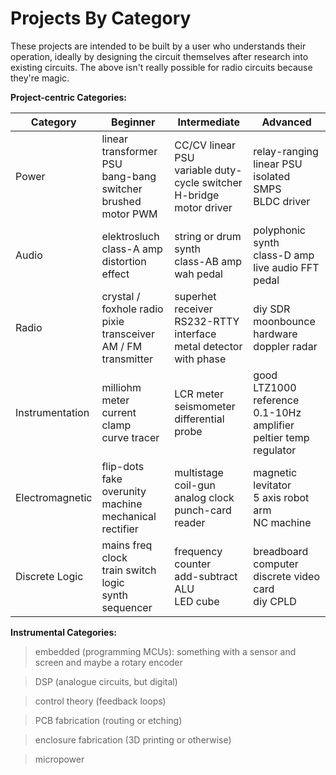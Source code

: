# Projects By Category

These projects are intended to be built by a user who understands their operation, ideally by designing the circuit themselves after research into existing circuits.
The above isn't really possible for radio circuits because they're magic.

**Project-centric Categories:**

| Category | Beginner | Intermediate | Advanced |
|---|---|---|---|
| Power | linear transformer PSU <br> bang-bang switcher <br> brushed motor PWM | CC/CV linear PSU <br> variable duty-cycle switcher <br> H-bridge motor driver | relay-ranging linear PSU <br> isolated SMPS <br> BLDC driver|
| Audio | elektrosluch <br> class-A amp <br> distortion effect | string or drum synth <br> class-AB amp <br> wah pedal | polyphonic synth <br> class-D amp <br> live audio FFT pedal |
| Radio | crystal / foxhole radio <br> pixie transceiver <br> AM / FM transmitter | superhet receiver <br> RS232-RTTY interface <br> metal detector with phase | diy SDR <br> moonbounce hardware <br> doppler radar |
| Instrumentation | milliohm meter <br> current clamp <br> curve tracer | LCR meter <br> seismometer <br> differential probe | good LTZ1000 reference <br> 0.1-10Hz amplifier <br> peltier temp regulator |
| Electromagnetic | flip-dots <br> fake overunity machine <br> mechanical rectifier | multistage coil-gun <br> analog clock <br> punch-card reader | magnetic levitator <br> 5 axis robot arm <br> NC machine |
| Discrete Logic | mains freq clock <br> train switch logic <br> synth sequencer | frequency counter <br> add-subtract ALU <br> LED cube | breadboard computer <br> discrete video card <br> diy CPLD |


**Instrumental Categories:**


>embedded (programming MCUs): something with a sensor and screen and maybe a rotary encoder

>DSP (analogue circuits, but digital)

>control theory (feedback loops)

>PCB fabrication (routing or etching)

>enclosure fabrication (3D printing or otherwise)

>micropower
